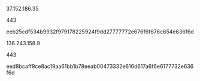 
37.152.186.35

443

eeb25cdf534b9932f979178225924f9dd27777772e676f6f676c654e636f6d

136.243.158.9

443

eed8bcaff9ce8ac19aa61bb1b78eeab00473332e616d617a6f6e6177732e636f6d
